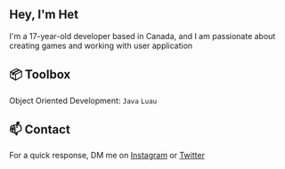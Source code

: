## Hey, I'm Het

I'm a 17-year-old developer based in Canada, and I am passionate about creating games and working with user application


## 📦 Toolbox
Object Oriented Development: ```Java``` ```Luau```


## 📫 Contact
For a quick response, DM me on [Instagram](https://www.instagram.com/_hzt._/) or [Twitter](https://twitter.com/SelectVoid)
